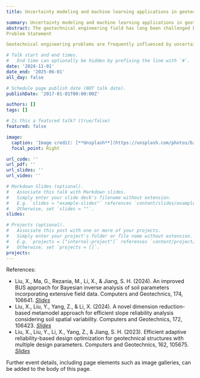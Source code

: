 ```yaml
---
title: Uncertainty modeling and machine learning applications in geotechnical engineering

summary: Uncertainty modeling and machine learning applications in geotechnical engineering.
abstract: The geotechnical engineering field has long been challenged by the inherent uncertainties associated with soil properties, geological variability, and site conditions. Traditional geotechnical design methods often rely on simplified assumptions, empirical correlations, and deterministic models, which can struggle to adequately capture the complex behaviors and uncertainties present in natural systems. This proposal seeks to explore the use of uncertainty modeling and machine learning techniques to advance the practice of geotechnical engineering, providing a more robust and data-driven foundation for analysis, design, and decision-making.
Problem Statement

Geotechnical engineering problems are frequently influenced by uncertainties that arise from the heterogeneity of soils, complex interactions between geological materials, and limitations in data collection. Current deterministic approaches often overlook or inadequately represent this uncertainty, leading to potentially inaccurate predictions of soil behavior, foundation performance, and slope stability. As geotechnical projects become more ambitious, there is a growing need to develop tools that can effectively account for these uncertainties to ensure safety, efficiency, and reliability in geotechnical design and construction.

# Talk start and end times.
#   End time can optionally be hidden by prefixing the line with `#`.
date: '2024-11-01'
date_end: '2025-06-01'
all_day: false

# Schedule page publish date (NOT talk date).
publishDate: '2017-01-01T00:00:00Z'

authors: []
tags: []

# Is this a featured talk? (true/false)
featured: false

image:
  caption: 'Image credit: [**Unsplash**](https://unsplash.com/photos/bzdhc5b3Bxs)'
  focal_point: Right

url_code: ''
url_pdf: ''
url_slides: ''
url_video: ''

# Markdown Slides (optional).
#   Associate this talk with Markdown slides.
#   Simply enter your slide deck's filename without extension.
#   E.g. `slides = "example-slides"` references `content/slides/example-slides.md`.
#   Otherwise, set `slides = ""`.
slides:

# Projects (optional).
#   Associate this post with one or more of your projects.
#   Simply enter your project's folder or file name without extension.
#   E.g. `projects = ["internal-project"]` references `content/project/deep-learning/index.md`.
#   Otherwise, set `projects = []`.
projects:
---
```


References:

- Liu, X., Ma, G., Rezania, M., Li, X., & Jiang, S. H. (2024). An improved BUS approach for Bayesian inverse analysis of soil parameters incorporating extensive field data. Computers and Geotechnics, 174, 106641. [_Slides_](https://doi.org/10.1016/j.compgeo.2024.106641) 
- Liu, X., Liu, Y., Yang, Z., & Li, X. (2024). A novel dimension reduction-based metamodel approach for efficient slope reliability analysis considering soil spatial variability. Computers and Geotechnics, 172, 106423. [_Slides_](https://doi.org/10.1016/j.compgeo.2024.106423) 
- Liu, X., Liu, Y., Li, X., Yang, Z., & Jiang, S. H. (2023). Efficient adaptive reliability-based design optimization for geotechnical structures with multiple design parameters. Computers and Geotechnics, 162, 105675. [_Slides_](https://doi.org/10.1016/j.compgeo.2023.105675) 

Further event details, including page elements such as image galleries, can be added to the body of this page.

